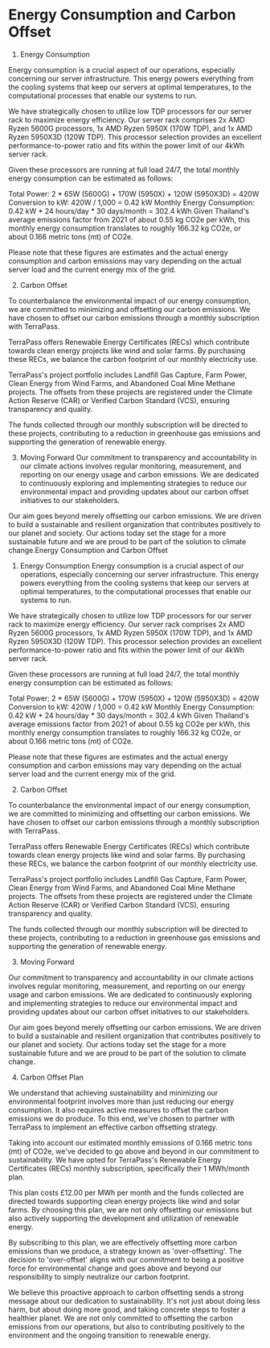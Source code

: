 # Energy Consumption and Carbon Offset

1. Energy Consumption

Energy consumption is a crucial aspect of our operations, especially concerning
our server infrastructure. This energy powers everything from the cooling
systems that keep our servers at optimal temperatures, to the computational
processes that enable our systems to run.

We have strategically chosen to utilize low TDP processors for our server rack
to maximize energy efficiency. Our server rack comprises 2x AMD Ryzen 5600G
processors, 1x AMD Ryzen 5950X (170W TDP), and 1x AMD Ryzen 5950X3D (120W TDP).
This processor selection provides an excellent performance-to-power ratio and
fits within the power limit of our 4kWh server rack.

Given these processors are running at full load 24/7, the total monthly energy
consumption can be estimated as follows:

Total Power: 2 * 65W (5600G) + 170W (5950X) + 120W (5950X3D) = 420W Conversion
to kW: 420W / 1,000 = 0.42 kW Monthly Energy Consumption: 0.42 kW * 24
hours/day * 30 days/month = 302.4 kWh Given Thailand's average emissions factor
from 2021 of about 0.55 kg CO2e per kWh, this monthly energy consumption
translates to roughly 166.32 kg CO2e, or about 0.166 metric tons (mt) of CO2e.

Please note that these figures are estimates and the actual energy consumption
and carbon emissions may vary depending on the actual server load and the
current energy mix of the grid.

2. Carbon Offset

To counterbalance the environmental impact of our energy consumption, we are
committed to minimizing and offsetting our carbon emissions. We have chosen to
offset our carbon emissions through a monthly subscription with TerraPass.

TerraPass offers Renewable Energy Certificates (RECs) which contribute towards
clean energy projects like wind and solar farms. By purchasing these RECs, we
balance the carbon footprint of our monthly electricity use.

TerraPass's project portfolio includes Landfill Gas Capture, Farm Power, Clean
Energy from Wind Farms, and Abandoned Coal Mine Methane projects. The offsets
from these projects are registered under the Climate Action Reserve (CAR) or
Verified Carbon Standard (VCS), ensuring transparency and quality.

The funds collected through our monthly subscription will be directed to these
projects, contributing to a reduction in greenhouse gas emissions and
supporting the generation of renewable energy.

3. Moving Forward Our commitment to transparency and accountability in our
   climate actions involves regular monitoring, measurement, and reporting on
   our energy usage and carbon emissions. We are dedicated to continuously
   exploring and implementing strategies to reduce our environmental impact and
   providing updates about our carbon offset initiatives to our stakeholders.

Our aim goes beyond merely offsetting our carbon emissions. We are driven to
build a sustainable and resilient organization that contributes positively to
our planet and society. Our actions today set the stage for a more sustainable
future and we are proud to be part of the solution to climate change.Energy
Consumption and Carbon Offset
1. Energy Consumption Energy consumption is a crucial aspect of our operations,
   especially concerning our server infrastructure. This energy powers
   everything from the cooling systems that keep our servers at optimal
   temperatures, to the computational processes that enable our systems to run.

We have strategically chosen to utilize low TDP processors for our server rack
to maximize energy efficiency. Our server rack comprises 2x AMD Ryzen 5600G
processors, 1x AMD Ryzen 5950X (170W TDP), and 1x AMD Ryzen 5950X3D (120W TDP).
This processor selection provides an excellent performance-to-power ratio and
fits within the power limit of our 4kWh server rack.

Given these processors are running at full load 24/7, the total monthly energy
consumption can be estimated as follows:

Total Power: 2 * 65W (5600G) + 170W (5950X) + 120W (5950X3D) = 420W Conversion
to kW: 420W / 1,000 = 0.42 kW Monthly Energy Consumption: 0.42 kW * 24
hours/day * 30 days/month = 302.4 kWh Given Thailand's average emissions factor
from 2021 of about 0.55 kg CO2e per kWh, this monthly energy consumption
translates to roughly 166.32 kg CO2e, or about 0.166 metric tons (mt) of CO2e.

Please note that these figures are estimates and the actual energy consumption
and carbon emissions may vary depending on the actual server load and the
current energy mix of the grid.

2. Carbon Offset

To counterbalance the environmental impact of our energy
   consumption, we are committed to minimizing and offsetting our carbon
   emissions. We have chosen to offset our carbon emissions through a monthly
   subscription with TerraPass.

TerraPass offers Renewable Energy Certificates (RECs) which contribute towards
clean energy projects like wind and solar farms. By purchasing these RECs, we
balance the carbon footprint of our monthly electricity use.

TerraPass's project portfolio includes Landfill Gas Capture, Farm Power, Clean
Energy from Wind Farms, and Abandoned Coal Mine Methane projects. The offsets
from these projects are registered under the Climate Action Reserve (CAR) or
Verified Carbon Standard (VCS), ensuring transparency and quality.

The funds collected through our monthly subscription will be directed to these
projects, contributing to a reduction in greenhouse gas emissions and
supporting the generation of renewable energy.

3. Moving Forward 

Our commitment to transparency and accountability in our climate actions
involves regular monitoring, measurement, and reporting on our energy usage and
carbon emissions. We are dedicated to continuously exploring and implementing
strategies to reduce our environmental impact and providing updates about our
carbon offset initiatives to our stakeholders.

Our aim goes beyond merely offsetting our carbon emissions. We are driven to
build a sustainable and resilient organization that contributes positively to
our planet and society. Our actions today set the stage for a more sustainable
future and we are proud to be part of the solution to climate change.

4. Carbon Offset Plan

We understand that achieving sustainability and minimizing our environmental
footprint involves more than just reducing our energy consumption. It also
requires active measures to offset the carbon emissions we do produce. To this
end, we've chosen to partner with TerraPass to implement an effective carbon
offsetting strategy.

Taking into account our estimated monthly emissions of 0.166 metric tons (mt)
of CO2e, we've decided to go above and beyond in our commitment to
sustainability. We have opted for TerraPass's Renewable Energy Certificates
(RECs) monthly subscription, specifically their 1 MWh/month plan.

This plan costs £12.00 per MWh per month and the funds collected are directed
towards supporting clean energy projects like wind and solar farms. By choosing
this plan, we are not only offsetting our emissions but also actively
supporting the development and utilization of renewable energy.

By subscribing to this plan, we are effectively offsetting more carbon
emissions than we produce, a strategy known as 'over-offsetting'. The decision
to 'over-offset' aligns with our commitment to being a positive force for
environmental change and goes above and beyond our responsibility to simply
neutralize our carbon footprint.

We believe this proactive approach to carbon offsetting sends a strong message
about our dedication to sustainability. It's not just about doing less harm,
but about doing more good, and taking concrete steps to foster a healthier
planet. We are not only committed to offsetting the carbon emissions from our
operations, but also to contributing positively to the environment and the
ongoing transition to renewable energy.
